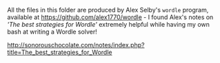All the files in this folder are produced by Alex Selby's  `wordle` program,
available at https://github.com/alex1770/wordle - I found Alex's notes on
_'The best strategies for Wordle'_ extremely helpful while having my own bash
at writing a Wordle solver!

http://sonorouschocolate.com/notes/index.php?title=The_best_strategies_for_Wordle
